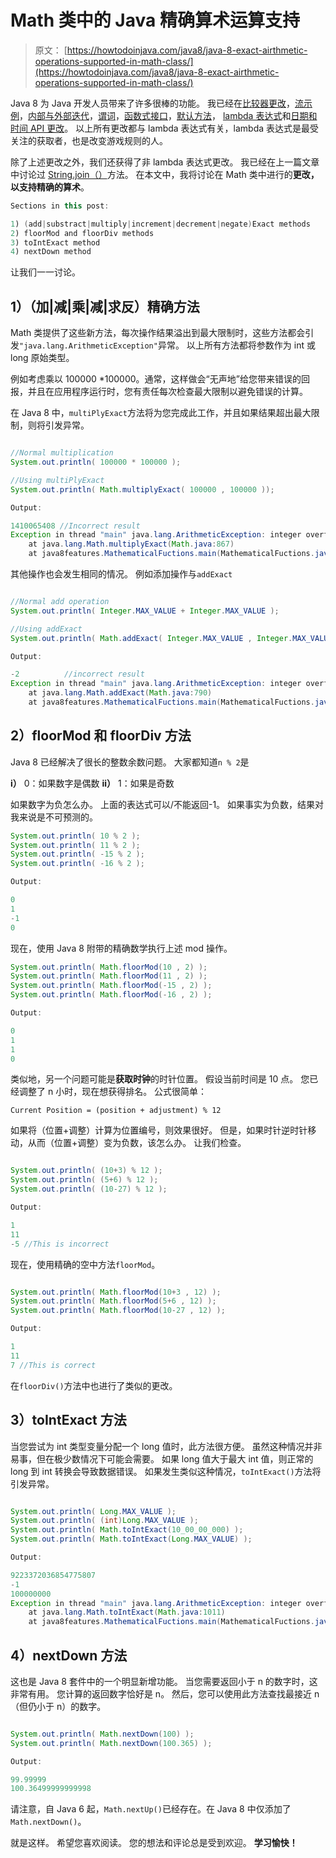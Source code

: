# Math 类中的 Java 精确算术运算支持

> 原文： [https://howtodoinjava.com/java8/java-8-exact-airthmetic-operations-supported-in-math-class/](https://howtodoinjava.com/java8/java-8-exact-airthmetic-operations-supported-in-math-class/)

Java 8 为 Java 开发人员带来了许多很棒的功能。 我已经在[比较器更改](//howtodoinjava.com/java8/using-comparator-becomes-easier-with-lambda-expressions-java-8/ "Using Comparator becomes easier with lambda expressions [Java 8]")，[流示例](//howtodoinjava.com/java8/java-8-tutorial-streams-by-examples/ "Java 8 Tutorial: Streams by Examples")，[内部与外部迭代](//howtodoinjava.com/java8/java-8-tutorial-internal-vs-external-iteration/ "Java 8 Tutorial: Internal vs. External Iteration")，[谓词](//howtodoinjava.com/2014/04/04/how-to-use-predicate-in-java-8/ "How to use Predicate in java 8")，[函数式接口](//howtodoinjava.com/java8/functional-interface-tutorial/ "Functional interface tutorial")，[默认方法](//howtodoinjava.com/java8/default-methods-in-java-8/ "Default methods in java 8")， [lambda 表达式](//howtodoinjava.com/java8/complete-lambda-expressions-tutorial-in-java/ "Complete lambda expressions tutorial")和[日期和时间 API 更改](//howtodoinjava.com/java8/date-and-time-api-changes-in-java-8-lambda/ "Date and Time API changes in Java 8 (Project Kenai)")。 以上所有更改都与 lambda 表达式有关，lambda 表达式是最受关注的获取者，也是改变游戏规则的人。

除了上述更改之外，我们还获得了非 lambda 表达式更改。 我已经在上一篇文章中讨论过 [String.join（）](//howtodoinjava.com/2014/05/02/java-8-string-join-csv-example/ "Java 8: String join (CSV) example")方法。 在本文中，我将讨论在 Math 类中进行的**更改，以支持精确的算术**。

```java
Sections in this post:

1) (add|substract|multiply|increment|decrement|negate)Exact methods
2) floorMod and floorDiv methods
3) toIntExact method
4) nextDown method

```

让我们一一讨论。

## 1）（加|减|乘|减|求反）精确方法

Math 类提供了这些新方法，每次操作结果溢出到最大限制时，这些方法都会引发`"java.lang.ArithmeticException"`异常。 以上所有方法都将参数作为 int 或 long 原始类型。

例如考虑乘以 100000 *100000。通常，这样做会“无声地”给您带来错误的回报，并且在应用程序运行时，您有责任每次检查最大限制以避免错误的计算。

在 Java 8 中，`multiPlyExact`方法将为您完成此工作，并且如果结果超出最大限制，则将引发异常。

```java

//Normal multiplication
System.out.println( 100000 * 100000 );

//Using multiPlyExact
System.out.println( Math.multiplyExact( 100000 , 100000 ));

Output:

1410065408 //Incorrect result
Exception in thread "main" java.lang.ArithmeticException: integer overflow
    at java.lang.Math.multiplyExact(Math.java:867)
    at java8features.MathematicalFuctions.main(MathematicalFuctions.java:8)

```

其他操作也会发生相同的情况。 例如添加操作与`addExact`

```java

//Normal add operation
System.out.println( Integer.MAX_VALUE + Integer.MAX_VALUE );

//Using addExact
System.out.println( Math.addExact( Integer.MAX_VALUE , Integer.MAX_VALUE ));

Output:

-2          //incorrect result
Exception in thread "main" java.lang.ArithmeticException: integer overflow
    at java.lang.Math.addExact(Math.java:790)
    at java8features.MathematicalFuctions.main(MathematicalFuctions.java:11)

```

## 2）floorMod 和 floorDiv 方法

Java 8 已经解决了很长的整数余数问题。 大家都知道`n % 2`是

**i）** 0：如果数字是偶数
**ii）** 1：如果是奇数

如果数字为负怎么办。 上面的表达式可以/不能返回-1。 如果事实为负数，结果对我来说是不可预测的。

```java
System.out.println( 10 % 2 );
System.out.println( 11 % 2 );
System.out.println( -15 % 2 );
System.out.println( -16 % 2 );

Output:

0
1
-1
0

```

现在，使用 Java 8 附带的精确数学执行上述 mod 操作。

```java
System.out.println( Math.floorMod(10 , 2) );
System.out.println( Math.floorMod(11 , 2) );
System.out.println( Math.floorMod(-15 , 2) );
System.out.println( Math.floorMod(-16 , 2) );

Output:

0
1
1
0

```

类似地，另一个问题可能是**获取时钟**的时针位置。 假设当前时间是 10 点。 您已经调整了 n 小时，现在想获得排名。 公式很简单：

`Current Position = (position + adjustment) % 12`

如果将（位置+调整）计算为位置编号，则效果很好。 但是，如果时针逆时针移动，从而（位置+调整）变为负数，该怎么办。 让我们检查。

```java

System.out.println( (10+3) % 12 );
System.out.println( (5+6) % 12 );
System.out.println( (10-27) % 12 );

Output:

1
11
-5 //This is incorrect

```

现在，使用精确的空中方法`floorMod`。

```java

System.out.println( Math.floorMod(10+3 , 12) );
System.out.println( Math.floorMod(5+6 , 12) );
System.out.println( Math.floorMod(10-27 , 12) );

Output:

1
11
7 //This is correct

```

在`floorDiv()`方法中也进行了类似的更改。

## 3）toIntExact 方法

当您尝试为 int 类型变量分配一个 long 值时，此方法很方便。 虽然这种情况并非易事，但在极少数情况下可能会需要。 如果 long 值大于最大 int 值，则正常的 long 到 int 转换会导致数据错误。 如果发生类似这种情况，`toIntExact()`方法将引发异常。

```java

System.out.println( Long.MAX_VALUE );
System.out.println( (int)Long.MAX_VALUE );
System.out.println( Math.toIntExact(10_00_00_000) );
System.out.println( Math.toIntExact(Long.MAX_VALUE) );

Output:

9223372036854775807
-1
100000000
Exception in thread "main" java.lang.ArithmeticException: integer overflow
    at java.lang.Math.toIntExact(Math.java:1011)
    at java8features.MathematicalFuctions.main(MathematicalFuctions.java:46)

```

## 4）nextDown 方法

这也是 Java 8 套件中的一个明显新增功能。 当您需要返回小于 n 的数字时，这非常有用。 您计算的返回数字恰好是 n。 然后，您可以使用此方法查找最接近 n（但仍小于 n）的数字。

```java

System.out.println( Math.nextDown(100) );
System.out.println( Math.nextDown(100.365) );

Output:

99.99999
100.36499999999998

```

请注意，自 Java 6 起，`Math.nextUp()`已经存在。在 Java 8 中仅添加了`Math.nextDown()`。

就是这样。 希望您喜欢阅读。 您的想法和评论总是受到欢迎。
 **学习愉快！**